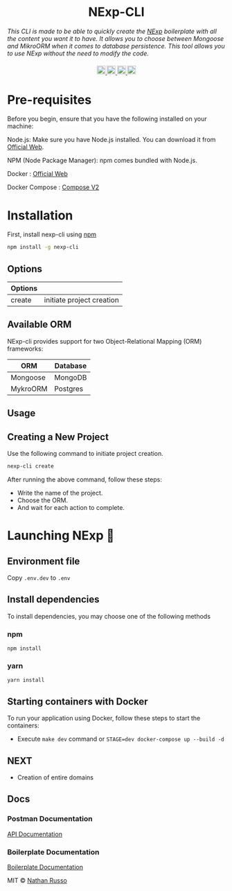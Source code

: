 <h1 align="center">
    NExp-CLI
</h1>

_This CLI is made to be able to quickly create the [NExp](https://github.com/DigiChanges/node-experience) boilerplate with all the content you want it to have.
It allows you to choose between Mongoose and MikroORM when it comes to database persistence.
This tool allows you to use NExp without the need to modify the code._

<h4 align="center">
  <a href="https://github.com/DigiChanges/nexp-cli/blob/master/.github/workflows/release.yml">
    <img src="https://img.shields.io/github/actions/workflow/status/DigiChanges/nexp-cli/release.yml?branch=master&label=pipeline&style=flat-square" alt="continuous integration" style="height: 20px;">
  </a>
  <a href="https://github.com/DigiChanges/nexp-cli/graphs/contributors">
    <img src="https://img.shields.io/github/contributors-anon/DigiChanges/nexp-cli?color=yellow&style=flat-square" alt="contributors" style="height: 20px;">
  </a>
  <a href="./LICENSE.txt">
    <img src="https://img.shields.io/badge/license-MIT-blue.svg?style=flat-square&label=license" alt="license" style="height: 20px;">
  </a>
  <a href="./LICENSE.txt">
    <img src="https://img.shields.io/npm/v/nexp-cli.svg?style=flat-square&label=npm" alt="license" style="height: 20px;">
  </a>
  <br>
</h4>

# Pre-requisites

Before you begin, ensure that you have the following installed on your machine:

Node.js: Make sure you have Node.js installed. You can download it from [Official Web](nodejs.org).

NPM (Node Package Manager): npm comes bundled with Node.js.

Docker : [Official Web](https://www.docker.com/)

Docker Compose :  [Compose V2](https://docs.docker.com/compose/install/)


# Installation

First, install nexp-cli using [npm](https://www.npmjs.com/)

```bash
npm install -g nexp-cli
```


## Options

| Options |    |
|--- | --- |
| create | initiate project creation |


## Available ORM

NExp-cli provides support for two Object-Relational Mapping (ORM) frameworks:

| ORM | Database |
| --- | --- |
| Mongoose | MongoDB |
| MykroORM | Postgres |



## Usage


## Creating a New Project

Use the following command to initiate project creation.

```bash
nexp-cli create
```

After running the above command, follow these steps:


- Write the name of the project.
- Choose the ORM.
- And wait for each action to complete.

# Launching NExp :rocket:

## Environment file

Copy `.env.dev` to `.env`

## Install dependencies

To install dependencies, you may choose one of the following methods

### npm

`npm install`

### yarn

`yarn install`


## Starting containers with Docker

To run your application using Docker, follow these steps to start the containers:

- Execute `make dev` command or `STAGE=dev docker-compose up --build -d`


## NEXT

- Creation of entire domains

## Docs

### Postman Documentation

[API Documentation](https://documenter.getpostman.com/view/10426172/Tz5je15Z)

### Boilerplate Documentation

[Boilerplate Documentation](https://digichanges.github.io/node-experience)

MIT © [Nathan Russo]()

